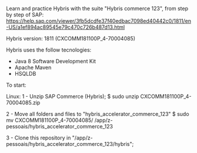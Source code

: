 Learn and practice Hybris with the suite "Hybris commerce 123", from step by step of SAP: https://help.sap.com/viewer/3fb5dcdfe37f40edbac7098ed40442c0/1811/en-US/a1ef894ac89545e79c470c726b487d13.html

Hybris version: 1811 (CXCOMM181100P_4-70004085)

Hybris uses the follow tecnologies:

* Java 8 Software Development Kit
* Apache Maven
* HSQLDB



To start:

Linux:
1 - Unzip SAP Commerce (Hybris);
  $ sudo unzip CXCOMM181100P_4-70004085.zip

2 - Move all folders and files to "hybris_accelerator_commerce_123"
  $ sudo mv CXCOMM181100P_4-70004085/ /app/z-pessoais/hybris_accelerator_commerce_123

3 - Clone this repository in "/app/z-pessoais/hybris_accelerator_commerce_123/hybris";
